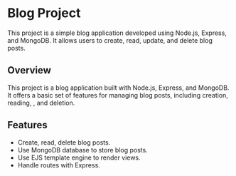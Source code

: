 # Blog Project

This project is a simple blog application developed using Node.js, Express, and MongoDB. It allows users to create, read, update, and delete blog posts.


## Overview

This project is a blog application built with Node.js, Express, and MongoDB. It offers a basic set of features for managing blog posts, including creation, reading, , and deletion.

## Features

- Create, read,   delete blog posts.
- Use MongoDB database to store blog posts.
- Use EJS template engine to render views.
- Handle routes with Express.



